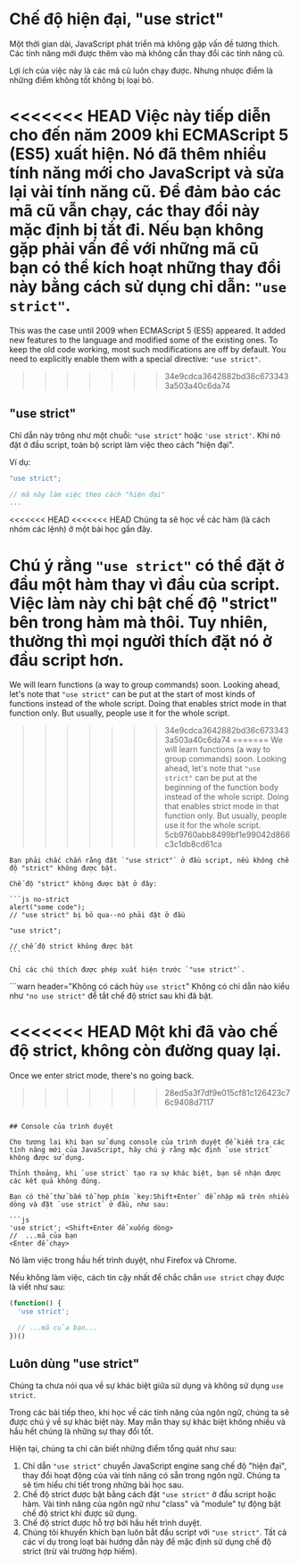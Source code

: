 # Chế độ hiện đại, "use strict"

Một thời gian dài, JavaScript phát triển mà không gặp vấn đề tương thích. Các tính năng mới được thêm vào mà không cần thay đổi các tính năng cũ.

Lợi ích của việc này là các mã cũ luôn chạy được. Nhưng nhược điểm là những điểm không tốt không bị loại bỏ.

<<<<<<< HEAD
Việc này tiếp diễn cho đến năm 2009 khi ECMAScript 5 (ES5) xuất hiện. Nó đã thêm nhiều tính năng mới cho JavaScript và sửa lại vài tính năng cũ. Để đảm bảo các mã cũ vẫn chạy, các thay đổi này mặc định bị tắt đi. Nếu bạn không gặp phải vấn đề với những mã cũ bạn có thể kích hoạt những thay đổi này bằng cách sử dụng chỉ dẫn: `"use strict"`.
=======
This was the case until 2009 when ECMAScript 5 (ES5) appeared. It added new features to the language and modified some of the existing ones. To keep the old code working, most such modifications are off by default. You need to explicitly enable them with a special directive: `"use strict"`.
>>>>>>> 34e9cdca3642882bd36c6733433a503a40c6da74

## "use strict"

Chỉ dẫn này trông như một chuỗi: `"use strict"` hoặc `'use strict'`. Khi nó đặt ở đầu script, toàn bộ script làm việc theo cách "hiện đại".

Ví dụ:

```js
"use strict";

// mã này làm việc theo cách "hiện đại"
...
```

<<<<<<< HEAD
<<<<<<< HEAD
Chúng ta sẽ học về các hàm (là cách nhóm các lệnh) ở một bài học gần đây.

Chú ý rằng `"use strict"` có thể đặt ở đầu một hàm thay vì đầu của script. Việc làm này chỉ bật chế độ "strict" bên trong hàm mà thôi. Tuy nhiên, thường thì mọi người thích đặt nó ở đầu script hơn.
=======
We will learn functions (a way to group commands) soon. Looking ahead, let's note that `"use strict"` can be put at the start of most kinds of functions instead of the whole script. Doing that enables strict mode in that function only. But usually, people use it for the whole script.
>>>>>>> 34e9cdca3642882bd36c6733433a503a40c6da74
=======
We will learn functions (a way to group commands) soon. Looking ahead, let's note that `"use strict"` can be put at the beginning of the function body instead of the whole script. Doing that enables strict mode in that function only. But usually, people use it for the whole script.
>>>>>>> 5cb9760abb8499bf1e99042d866c3c1db8cd61ca


````warn header="Phải chắc chắn rằng đặt \"use strict\" ở đầu"
Bạn phải chắc chắn rằng đặt `"use strict"` ở đầu script, nếu không chế độ "strict" không được bật.

Chế độ "strict" không được bật ở đây:

```js no-strict
alert("some code");
// "use strict" bị bỏ qua--nó phải đặt ở đầu

"use strict";

// chế độ strict không được bật
```

Chỉ các chú thích được phép xuất hiện trước `"use strict"`.
````

```warn header="Không có cách hủy `use strict`"
Không có chỉ dẫn nào kiểu như `"no use strict"` để tắt chế độ strict sau khi đã bật.

<<<<<<< HEAD
Một khi đã vào chế độ strict, không còn đường quay lại.
=======
Once we enter strict mode, there's no going back.
>>>>>>> 28ed5a3f7df9e015cf81c126423c76c9408d7117
```

## Console của trình duyệt

Cho tương lai khi bạn sử dụng console của trình duyệt để kiểm tra các tính năng mới của JavaScript, hãy chú ý rằng mặc định `use strict` không được sử dụng.

Thỉnh thoảng, khi `use strict` tạo ra sự khác biệt, bạn sẽ nhận được các kết quả không đúng.

Bạn có thể thử bấm tổ hợp phím `key:Shift+Enter` để nhập mã trên nhiều dòng và đặt `use strict` ở đầu, như sau:

```js
'use strict'; <Shift+Enter để xuống dòng>
//  ...mã của bạn
<Enter để chạy>
```

Nó làm việc trong hầu hết trình duyệt, như Firefox và Chrome.

Nếu không làm việc, cách tin cậy nhất để chắc chắn `use strict` chạy được là viết như sau:

```js
(function() {
  'use strict';

  // ...mã của bạn...
})()
```

## Luôn dùng "use strict"

Chúng ta chưa nói qua về sự khác biệt giữa sử dụng và không sử dụng `use strict`.

Trong các bài tiếp theo, khi học về các tính năng của ngôn ngữ, chúng ta sẽ được chú ý về sự khác biệt này. May mắn thay sự khác biệt không nhiều và hầu hết chúng là những sự thay đổi tốt.

Hiện tại, chúng ta chỉ cân biết những điểm tổng quát như sau:

1. Chỉ dẫn `"use strict"` chuyển JavaScript engine sang chế độ "hiện đại", thay đổi hoạt động của vài tính năng có sẵn trong ngôn ngữ. Chúng ta sẽ tìm hiểu chi tiết trong những bài học sau.
2. Chế độ strict được bật bằng cách đặt `"use strict"` ở đầu script hoặc hàm. Vài tính năng của ngôn ngữ như "class" và "module" tự động bật chế độ strict khi được sử dụng.
3. Chế độ strict được hỗ trợ bởi hầu hết trình duyệt.
4. Chúng tôi khuyến khích bạn luôn bắt đầu script với `"use strict"`. Tất cả các ví dụ trong loạt bài hướng dẫn này để mặc định sử dụng chế độ strict (trừ vài trường hợp hiếm).
